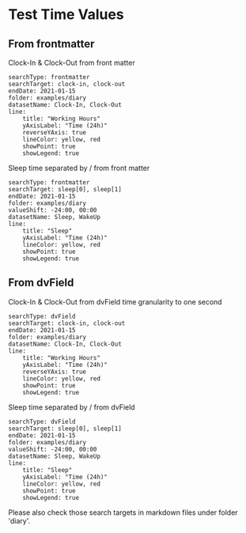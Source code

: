 # Test Time Values

## From frontmatter
Clock-In & Clock-Out from front matter
``` tracker
searchType: frontmatter
searchTarget: clock-in, clock-out
endDate: 2021-01-15
folder: examples/diary
datasetName: Clock-In, Clock-Out
line:
    title: "Working Hours"
    yAxisLabel: "Time (24h)"
    reverseYAxis: true
    lineColor: yellow, red
    showPoint: true
    showLegend: true
```

Sleep time separated by / from front matter
``` tracker
searchType: frontmatter
searchTarget: sleep[0], sleep[1]
endDate: 2021-01-15
folder: examples/diary
valueShift: -24:00, 00:00
datasetName: Sleep, WakeUp
line:
    title: "Sleep"
    yAxisLabel: "Time (24h)"
    lineColor: yellow, red
    showPoint: true
    showLegend: true
```

## From dvField
Clock-In & Clock-Out from dvField
time granularity to one second
``` tracker
searchType: dvField
searchTarget: clock-in, clock-out
endDate: 2021-01-15
folder: examples/diary
datasetName: Clock-In, Clock-Out
line:
    title: "Working Hours"
    yAxisLabel: "Time (24h)"
    reverseYAxis: true
    lineColor: yellow, red
    showPoint: true
    showLegend: true
```

Sleep time separated by / from dvField
``` tracker
searchType: dvField
searchTarget: sleep[0], sleep[1]
endDate: 2021-01-15
folder: examples/diary
valueShift: -24:00, 00:00
datasetName: Sleep, WakeUp
line:
    title: "Sleep"
    yAxisLabel: "Time (24h)"
    lineColor: yellow, red
    showPoint: true
    showLegend: true
```

Please also check those search targets in markdown files under folder 'diary'.
